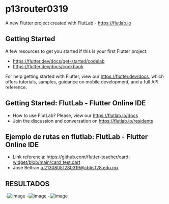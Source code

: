 # p13router0319

A new Flutter project created with FlutLab - https://flutlab.io

## Getting Started

A few resources to get you started if this is your first Flutter project:

- https://flutter.dev/docs/get-started/codelab
- https://flutter.dev/docs/cookbook

For help getting started with Flutter, view our
https://flutter.dev/docs, which offers tutorials,
samples, guidance on mobile development, and a full API reference.

## Getting Started: FlutLab - Flutter Online IDE

- How to use FlutLab? Please, view our https://flutlab.io/docs
- Join the discussion and conversation on https://flutlab.io/residents

## Ejemplo de rutas en flutlab: FlutLab - Flutter Online IDE

- Link referencia: https://github.com/flutter-teacher/card-widget/blob/main/card_test.dart
- Jose Beltran a.21308051280319@cbtis128.edu.mx

## RESULTADOS
-![image](https://github.com/BeltranJ128/p14-RutasDis-6i/assets/143763139/d0cc779a-c895-4227-9299-498d80addb91)
-![image](https://github.com/BeltranJ128/p14-RutasDis-6i/assets/143763139/0c96d416-7f3f-426c-9609-8e19e9bef753)
-![image](https://github.com/BeltranJ128/p14-RutasDis-6i/assets/143763139/df27d200-56c3-4887-8197-7888a7f7f10e)

